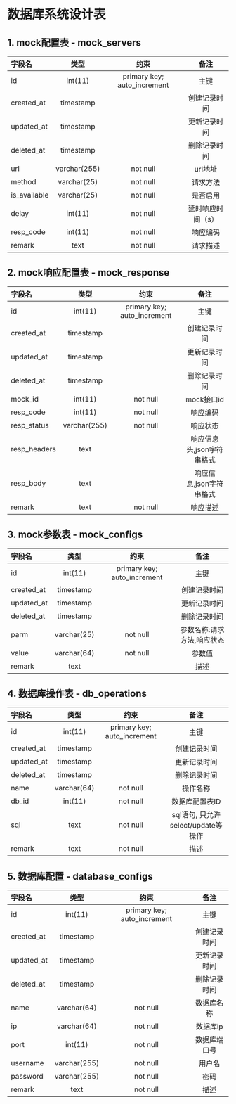 # 数据库系统设计表

## 1. mock配置表 - mock_servers
|字段名|类型|约束|备注|
|:----|:----:|:----:|:----:|
| id | int(11) | primary key; auto_increment | 主键|
| created_at | timestamp  | | 创建记录时间|
| updated_at | timestamp  | | 更新记录时间|
| deleted_at | timestamp  | | 删除记录时间|
| url | varchar(255)  | not null | url地址 |
| method | varchar(25)  | not null | 请求方法 |
| is_available | varchar(25)  | not null | 是否启用 |
| delay | int(11)| not null | 延时响应时间（s） |
| resp_code | int(11) | not null | 响应编码 |
| remark | text | not null | 请求描述 |

## 2. mock响应配置表 - mock_response
|字段名|类型|约束|备注|
|:----|:----:|:----:|:----:|
| id | int(11) | primary key; auto_increment | 主键|
| created_at | timestamp  | | 创建记录时间|
| updated_at | timestamp  | | 更新记录时间|
| deleted_at | timestamp  | | 删除记录时间|
| mock_id | int(11) | not null| mock接口id |
| resp_code |  int(11) | not null | 响应编码 |
| resp_status | varchar(255)  | not null | 响应状态 |
| resp_headers | text|  | 响应信息头,json字符串格式 |
| resp_body | text |  | 响应信息,json字符串格式 |
| remark | text | not null | 响应描述 |

## 3. mock参数表 - mock_configs
|字段名|类型|约束|备注|
|:----|:----:|:----:|:----:|
| id | int(11) | primary key; auto_increment | 主键|
| created_at | timestamp  | | 创建记录时间|
| updated_at | timestamp  | | 更新记录时间|
| deleted_at | timestamp  | | 删除记录时间|
| parm | varchar(25) | not null| 参数名称:请求方法,响应状态 |
| value |  varchar(64) | not null | 参数值 |
| remark |  text |  | 描述 |

## 4. 数据库操作表 - db_operations
|字段名|类型|约束|备注|
|:----|:----:|:----:|:----:|
| id | int(11) | primary key; auto_increment | 主键|
| created_at | timestamp  | | 创建记录时间|
| updated_at | timestamp  | | 更新记录时间|
| deleted_at | timestamp  | | 删除记录时间|
| name | varchar(64) | not null | 操作名称 |
| db_id | int(11) | not null | 数据库配置表ID |
| sql | text | not null | sql语句, 只允许select/update等操作 |
| remark | text | not null | 描述 |

## 5. 数据库配置 - database_configs
|字段名|类型|约束|备注|
|:----|:----:|:----:|:----:|
| id | int(11) | primary key; auto_increment | 主键|
| created_at | timestamp  | | 创建记录时间|
| updated_at | timestamp  | | 更新记录时间|
| deleted_at | timestamp  | | 删除记录时间|
| name | varchar(64) | not null | 数据库名称 |
| ip | varchar(64) | not null | 数据库ip |
| port | int(11) | not null | 数据库端口号 |
| username | varchar(255) | not null | 用户名 |
| password | varchar(255) | not null | 密码 |
| remark | text | not null | 描述 |

